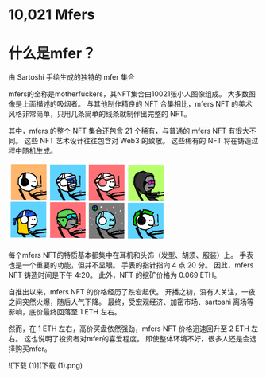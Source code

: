# 10,021 Mfers



# 什么是mfer？
由 Sartoshi 手绘生成的独特的 mfer 集合

mfers的全称是motherfuckers，其NFT集合由10021张小人图像组成。 大多数图像是上面描述的吸烟者。 与其他制作精良的 NFT 合集相比，mfers NFT 的美术风格非常简单，只用几条简单的线条就制作出完整的 NFT。

其中，mfers 的整个 NFT 集合还包含 21 个稀有，与普通的 mfers NFT 有很大不同。 这些 NFT 艺术设计往往包含对 Web3 的致敬。 这些稀有的 NFT 将在铸造过程中随机生成。



![下载](下载.png)

每个mfers NFT的特质基本都集中在耳机和头饰（发型、胡须、服装）上。 手表也是一个重要的功能，但并不显眼。 手表的指针指向 4 点 20 分。 因此，mfers NFT 铸造时间是下午 4:20。 此外，NFT 的挖矿价格为 0.069 ETH。

自推出以来，mfers NFT 的价格经历了跌宕起伏。 开播之初，没有人关注，一夜之间突然火爆，随后人气下降。 最终，受宏观经济、加密市场、sartoshi 离场等影响，底价最终回落至 1 ETH 左右。

然而，在 1 ETH 左右，高价买盘依然强劲，mfers NFT 价格迅速回升至 2 ETH 左右。 这也说明了投资者对mfer的喜爱程度。 即使整体环境不好，很多人还是会选择购买mfer。



![下载 (1)](下载 (1).png)
